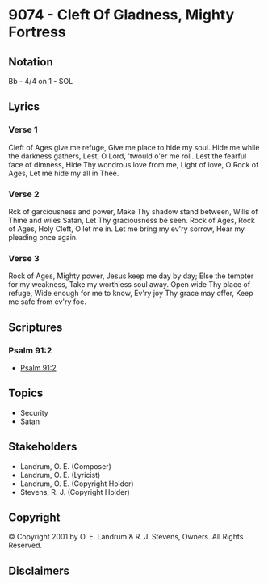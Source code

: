 # 9074 - Cleft Of Gladness, Mighty Fortress

## Notation

Bb - 4/4 on 1 - SOL

## Lyrics

### Verse 1

Cleft of Ages give me refuge, Give me place to hide my soul. Hide me while the darkness gathers, Lest, O Lord, 'twould o'er me roll. Lest the fearful face of dimness, Hide Thy wondrous love from me, Light of love, O Rock of Ages, Let me hide my all in Thee.

### Verse 2

Rck of garciousness and power, Make Thy shadow stand between, Wills of Thine and wiles Satan, Let Thy graciousness be seen. Rock of Ages, Rock of Ages, Holy Cleft, O let me in. Let me bring my ev'ry sorrow, Hear my pleading once again.

### Verse 3

Rock of Ages, Mighty power, Jesus keep me day by day; Else the tempter for my weakness, Take my worthless soul away. Open wide Thy place of refuge, Wide enough for me to know, Ev'ry joy Thy grace may offer, Keep me safe from ev'ry foe.


## Scriptures

### Psalm 91:2

- [Psalm 91:2](https://www.biblegateway.com/passage/?search=Psalm%2091%3A2)


## Topics

- Security
- Satan

## Stakeholders

- Landrum, O. E. (Composer)
- Landrum, O. E. (Lyricist)
- Landrum, O. E. (Copyright Holder)
- Stevens, R. J. (Copyright Holder)

## Copyright

© Copyright 2001 by O. E. Landrum & R. J. Stevens, Owners. All Rights Reserved.


## Disclaimers


